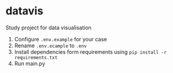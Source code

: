 ﻿# datavis

Study project for data visualisation

1. Configure `.env.example` for your case
2. Rename `.env.ecample` to `.env`
3. Install dependencies form requirements using `pip install -r requirements.txt`
4. Run main.py
